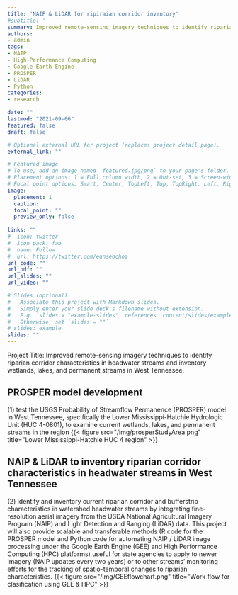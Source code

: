 ```yaml
---
title: 'NAIP & LiDAR for ripiraian corridor inventory'
#subtitle: ''
summary: Improved remote-sensing imagery techniques to identify riparian corridor characteristics in headwater streams and inventory wetlands, lakes, and permanent streams in West Tennessee.  
authors:
- admin
tags:
- NAIP
- High-Performance Computing
- Google Earth Engine
- PROSPER
- LiDAR
- Python
categories:
- research

date: ""
lastmod: "2021-09-06"
featured: false
draft: false

# Optional external URL for project (replaces project detail page).
external_link: ""

# Featured image
# To use, add an image named `featured.jpg/png` to your page's folder.
# Placement options: 1 = Full column width, 2 = Out-set, 3 = Screen-width
# Focal point options: Smart, Center, TopLeft, Top, TopRight, Left, Right, BottomLeft, Bottom, BottomRight
image:
  placement: 1
  caption: 
  focal_point: ""
  preview_only: false
  
links: ""
#- icon: twitter
#  icon_pack: fab
#  name: Follow
#  url: https://twitter.com/eunseochoi
url_code: ""
url_pdf: ""
url_slides: ""
url_video: ""

# Slides (optional).
#   Associate this project with Markdown slides.
#   Simply enter your slide deck's filename without extension.
#   E.g. `slides = "example-slides"` references `content/slides/example-slides.md`.
#   Otherwise, set `slides = ""`.
# slides: example
slides: ""
---
```


Project Title: Improved remote-sensing imagery techniques to identify riparian corridor characteristics in headwater streams and inventory wetlands, lakes, and permanent streams in West Tennessee.  

## PROSPER model development
(1) test the USGS Probability of Streamflow Permanence (PROSPER) model in West Tennessee, specifically the Lower Mississippi-Hatchie Hydrologic Unit (HUC 4-0801), to examine current wetlands, lakes, and permanent streams in the region
{{< figure src="/img/prosperStudyArea.png" title="Lower Mississippi-Hatchie HUC 4 region" >}}

## NAIP & LiDAR to inventory riparian corridor characteristics in headwater streams in West Tennessee 
(2) identify and inventory current riparian corridor and bufferstrip characteristics in watershed headwater streams by integrating fine-resolution aerial imagery from the USDA National Agricultural Imagery Program (NAIP) and Light Detection and Ranging (LiDAR) data. This project will also provide scalable and transferable methods (R code for the PROSPER model and Python code for automating NAIP / LiDAR image processing under the Google Earth Engine (GEE) and High Performance Computing (HPC) platforms) useful for state agencies to apply to newer imagery (NAIP updates every two years) or to other streams’ monitoring efforts for the tracking of spatio-temporal changes to riparian characteristics.
{{< figure src="/img/GEEflowchart.png" title="Work flow for clasification using GEE & HPC" >}}

